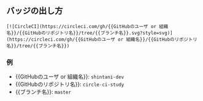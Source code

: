 ## バッジの出し方

```
[![CircleCI](https://circleci.com/gh/{{GitHubのユーザ or 組織名}}/{{GitHubのリポジトリ名}}/tree/{{ブランチ名}}.svg?style=svg)](https://circleci.com/gh/{{GitHubのユーザ or 組織名}}/{{GitHubのリポジトリ名}}/tree/{{ブランチ名}})
```

### 例

- {{GitHubのユーザ or 組織名}}: `shintani-dev`
- {{GitHubのリポジトリ名}}: `circle-ci-study`
- {{ブランチ名}}: `master`
